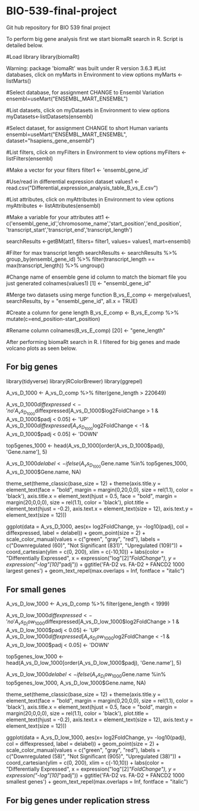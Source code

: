 # BIO-539-final-project
Git hub repository for BIO 539 final project

To perform big gene analysis first we start biomaRt search in R. Script is detailed below.

#Load library
library(biomaRt)

Warning: package 'biomaRt' was built under R version 3.6.3
#List databases, click on myMarts in Environment to view options
myMarts <- listMarts()

#Select database, for assignment CHANGE to Ensembl Variation
ensembl=useMart("ENSEMBL_MART_ENSEMBL")

#List datasets, click on myDatasets in Environment to view options
myDatasets<-listDatasets(ensembl)

#Select dataset, for assignment CHANGE to short Human variants
ensembl=useMart("ENSEMBL_MART_ENSEMBL",
                dataset="hsapiens_gene_ensembl")

#List filters, click on myFilters in Environment to view options
myFilters <- listFilters(ensembl)

#Make a vector for your filters
filter1 <- 'ensembl_gene_id'

#Use/read in differential expression dataset
values1 <- read.csv("Differential_expression_analysis_table_B_vs_E.csv")

#List attributes, click on myAttributes in Environment to view options
myAttributes <- listAttributes(ensembl)

#Make a variable for your attributes
att1 <- c('ensembl_gene_id','chromosome_name','start_position','end_position',
          'transcript_start','transcript_end','transcript_length')

searchResults <-getBM(att1,
                      filters= filter1,
                      values= values1, mart=ensembl)

#Filter for max transcript length
searchResults <- searchResults %>% 
  group_by(ensembl_gene_id) %>% 
  filter(transcript_length == max(transcript_length)) %>% ungroup()

#Change name of ensemble gene id column to match the biomart file you just generated
colnames(values1) [1] <- "ensembl_gene_id"

#Merge two datasets using merge function
B_vs_E_comp <- merge(values1, searchResults, by = "ensembl_gene_id", all.x = TRUE)

#Create a column for gene length
B_vs_E_comp <- B_vs_E_comp %>% mutate(c=end_position-start_position)


#Rename column 
colnames(B_vs_E_comp) [20] <- "gene_length"


After performing biomaRt search in R. I filtered for big genes and made volcano plots as seen below.

## For big genes

library(tidyverse)
library(RColorBrewer)
library(ggrepel)

A_vs_D_1000 <- A_vs_D_comp %>% filter(gene_length > 220649)

A_vs_D_1000$diffexpressed <- 'no'
A_vs_D_1000$diffexpressed[A_vs_D_1000$log2FoldChange > 1 & A_vs_D_1000$padj < 0.05] <- 'UP'
A_vs_D_1000$diffexpressed[A_vs_D_1000$log2FoldChange < -1 & A_vs_D_1000$padj < 0.05] <- 'DOWN'

top5genes_1000 <- head(A_vs_D_1000[order(A_vs_D_1000$padj), 'Gene.name'], 5)

A_vs_D_1000$delabel <- ifelse(A_vs_D_1000$Gene.name %in% top5genes_1000, A_vs_D_1000$Gene.name, NA)
  
theme_set(theme_classic(base_size = 12) + theme(axis.title.y = element_text(face = "bold", margin = margin(0,20,0,0), size = rel(1.1), color = 'black'), axis.title.x = element_text(hjust = 0.5, face = "bold", margin = margin(20,0,0,0), size = rel(1.1), color = 'black'), plot.title = element_text(hjust = -0.2), axis.text.x = element_text(size = 12), axis.text.y = element_text(size = 12))) 

ggplot(data = A_vs_D_1000, aes(x= log2FoldChange, y= -log10(padj), col = diffexpressed, label = delabel)) + geom_point(size = 2) + scale_color_manual(values = c("green", "gray", "red"), labels = c("Downregulated (60)", "Not Significant (831)", "Upregulated (109)")) + coord_cartesian(ylim = c(0, 200), xlim = c(-10,10)) + labs(color = "Differentially Expressed", x = expression("log"[2]*"FoldChange"), y = expression("-log"[10]*"padj")) + ggtitle('FA-D2 vs. FA-D2 + FANCD2 1000 largest genes') + geom_text_repel(max.overlaps = Inf, fontface = "italic")

## For small genes

A_vs_D_low_1000 <- A_vs_D_comp %>% filter(gene_length < 1999)

A_vs_D_low_1000$diffexpressed <- 'no'
A_vs_D_low_1000$diffexpressed[A_vs_D_low_1000$log2FoldChange > 1 & A_vs_D_low_1000$padj < 0.05] <- 'UP'
A_vs_D_low_1000$diffexpressed[A_vs_D_low_1000$log2FoldChange < -1 & A_vs_D_low_1000$padj < 0.05] <- 'DOWN'

top5genes_low_1000 <- head(A_vs_D_low_1000[order(A_vs_D_low_1000$padj), 'Gene.name'], 5)

A_vs_D_low_1000$delabel <- ifelse(A_vs_D_low_1000$Gene.name %in% top5genes_low_1000, A_vs_D_low_1000$Gene.name, NA)
  
theme_set(theme_classic(base_size = 12) + theme(axis.title.y = element_text(face = "bold", margin = margin(0,20,0,0), size = rel(1.1), color = 'black'), axis.title.x = element_text(hjust = 0.5, face = "bold", margin = margin(20,0,0,0), size = rel(1.1), color = 'black'), plot.title = element_text(hjust = -0.2), axis.text.x = element_text(size = 12), axis.text.y = element_text(size = 12))) 

ggplot(data = A_vs_D_low_1000, aes(x= log2FoldChange, y= -log10(padj), col = diffexpressed, label = delabel)) + geom_point(size = 2) + scale_color_manual(values = c("green", "gray", "red"), labels = c("Downregulated (58)", "Not Significant (905)", "Upregulated (38)")) + coord_cartesian(ylim = c(0, 200), xlim = c(-10,10)) + labs(color = "Differentially Expressed", x = expression("log"[2]*"FoldChange"), y = expression("-log"[10]*"padj")) + ggtitle('FA-D2 vs. FA-D2 + FANCD2 1000 smallest genes') + geom_text_repel(max.overlaps = Inf, fontface = "italic")


## For big genes under replication stress




